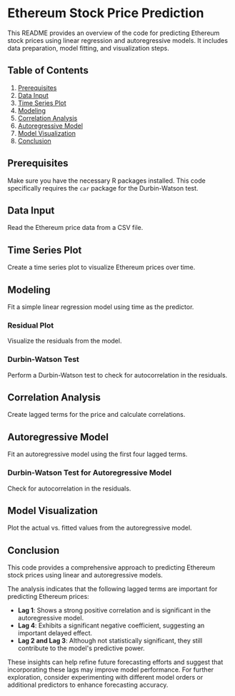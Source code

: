 # Ethereum Stock Price Prediction

This README provides an overview of the code for predicting Ethereum stock prices using linear regression and autoregressive models. It includes data preparation, model fitting, and visualization steps.

## Table of Contents
1. [Prerequisites](#prerequisites)
2. [Data Input](#data-input)
3. [Time Series Plot](#time-series-plot)
4. [Modeling](#modeling)
5. [Correlation Analysis](#correlation-analysis)
6. [Autoregressive Model](#autoregressive-model)
7. [Model Visualization](#model-visualization)
8. [Conclusion](#conclusion)

## Prerequisites

Make sure you have the necessary R packages installed. This code specifically requires the `car` package for the Durbin-Watson test.

## Data Input

Read the Ethereum price data from a CSV file.

## Time Series Plot

Create a time series plot to visualize Ethereum prices over time.

## Modeling

Fit a simple linear regression model using time as the predictor.

### Residual Plot

Visualize the residuals from the model.

### Durbin-Watson Test

Perform a Durbin-Watson test to check for autocorrelation in the residuals.

## Correlation Analysis

Create lagged terms for the price and calculate correlations.

## Autoregressive Model

Fit an autoregressive model using the first four lagged terms.

### Durbin-Watson Test for Autoregressive Model

Check for autocorrelation in the residuals.

## Model Visualization

Plot the actual vs. fitted values from the autoregressive model.

## Conclusion

This code provides a comprehensive approach to predicting Ethereum stock prices using linear and autoregressive models.

The analysis indicates that the following lagged terms are important for predicting Ethereum prices:
- **Lag 1**: Shows a strong positive correlation and is significant in the autoregressive model.
- **Lag 4**: Exhibits a significant negative coefficient, suggesting an important delayed effect.
- **Lag 2 and Lag 3**: Although not statistically significant, they still contribute to the model's predictive power.

These insights can help refine future forecasting efforts and suggest that incorporating these lags may improve model performance. For further exploration, consider experimenting with different model orders or additional predictors to enhance forecasting accuracy.
